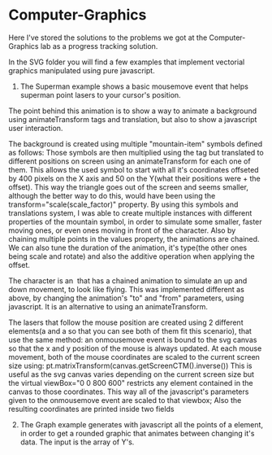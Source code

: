 # Computer-Graphics

Here I've stored the solutions to the problems we got at the Computer-Graphics lab as a progress tracking solution.

In the SVG folder you will find a few examples that implement vectorial graphics manipulated using pure javascript.

1. The Superman example shows a basic mousemove event that helps superman point lasers to your cursor's position.

The point behind this animation is to show a way to animate a background using animateTransform tags and translation, but also to show a javascript user interaction.

The background is created using multiple "mountain-item" symbols defined as follows:
  <symbol id="mountain-item">
      <polygon id="mountain-poly" points="0,600 100,210 200,600" fill="gray" stroke="aqua" stroke-width="1" >
      </polygon>
  </symbol>
Those symbols are then multiplied using the <use href="symbol-name"/> tag but translated to different positions on screen using an animateTransform for each one of them.
<animateTransform
  attributeName="transform" type="translate"
  values="400 50; -400 50"
  additive="sum"
  dur="3s"
repeatCount="indefinite" />
This allows the used symbol to start with all it's coordinates offseted by 400 pixels on the X axis and 50 on the Y(what their positions were + the offset). This way the triangle goes out of the screen and seems smaller, although the better way to do this, would have been using the transform="scale(scale_factor)" property.
By using this symbols and translations system, I was able to create multiple instances with different properties of the mountain symbol, in order to simulate some smaller, faster moving ones, or even ones moving in front of the character.
Also by chaining multiple points in the values property, the animations are chained. We can also tune the duration of the animation, it's type(the other ones being scale and rotate) and also the additive operation when applying the offset.

The character is an <image href="path" /> that has a chained animation to simulate an up and down movement, to look like flying. This was implemented different as above, by changing the animation's "to" and "from" parameters, using javascript.
It is an alternative to using an animateTransform.

The lasers that follow the mouse position are created using 2 different elements(a <polygon> and a <line> so that you can see both of them fit this scenario), that use the same method: an onmousemove event is bound to the svg canvas so that the x and y position of the mouse is always updated.
At each mouse movement, both of the mouse coordinates are scaled to the current screen size using: pt.matrixTransform(canvas.getScreenCTM().inverse())
This is useful as the svg canvas varies depending on the current screen size but the virtual viewBox="0 0 800 600" restricts any element contained in the canvas to those coordinates. This way all of the javascript's parameters given to the onmousemove event are scaled to that viewbox;
Also the resulting coordinates are printed inside two <text> fields 



2. The Graph example generates with javascript all the points of a <path/> element, in order to get a rounded graphic that animates between changing it's data. The input is the array of Y's.



